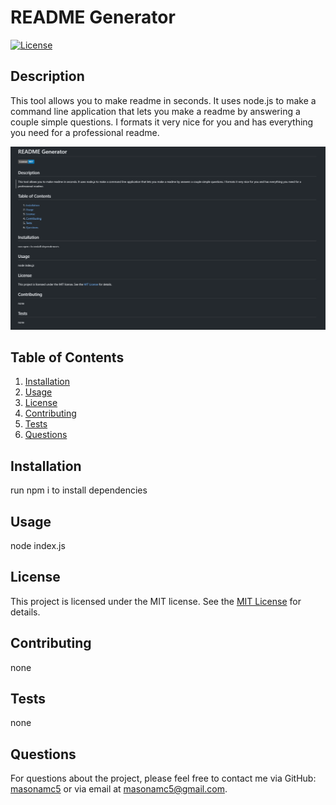 # README Generator

[![License](https://img.shields.io/badge/License-MIT-blue.svg)](https://opensource.org/licenses/MIT)

## Description

This tool allows you to make readme in seconds. It uses node.js to make a command line application that lets you make a readme by answering a couple simple questions. I formats it very nice for you and has everything you need for a professional readme.

![readme pic](./Develop/images/readme.png)

## Table of Contents

1. [Installation](#installation)
2. [Usage](#usage)
3. [License](#license)
4. [Contributing](#contributing)
5. [Tests](#tests)
6. [Questions](#questions)

## Installation

run npm i to install dependencies

## Usage

node index.js

## License

This project is licensed under the MIT license. See the [MIT License]([License](https://opensource.org/licenses/MIT)) for details.

## Contributing

none

## Tests

none

## Questions

For questions about the project, please feel free to contact me via GitHub: [masonamc5](https://github.com/masonamc5) or via email at masonamc5@gmail.com.

